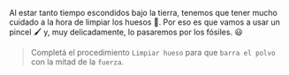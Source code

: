 <gs-attire attire-url="https://raw.githubusercontent.com/MumukiProject/mumuki-guia-gobstones-sierra-de-las-quijadas/master/assets/attires/config_1582215334761.json"></gs-attire>

<gs-toolbox toolbox-url="https://raw.githubusercontent.com/MumukiProject/mumuki-guia-gobstones-brazos-roboticos/master/assets/toolbox_1581090983723.xml"></gs-toolbox>

Al estar tanto tiempo escondidos bajo la tierra, tenemos que tener mucho cuidado a la hora de limpiar los huesos :grimacing:. Por eso es que vamos a usar un pincel :paintbrush: y, muy delicadamente, lo pasaremos por los fósiles. :smiley:

> Completá el procedimiento `Limpiar hueso` para que `barra el polvo` con la mitad de la `fuerza`. 